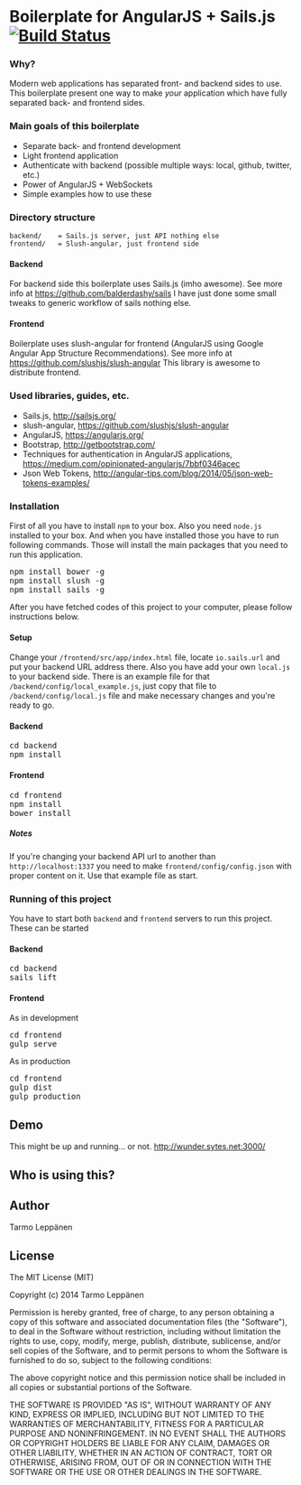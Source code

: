 # Boilerplate for AngularJS + Sails.js [![Build Status](https://travis-ci.org/tarlepp/angular-sailsjs-boilerplate.png?branch=master)](https://travis-ci.org/tarlepp/angular-sailsjs-boilerplate)
### Why?
Modern web applications has separated front- and backend sides to use. This boilerplate present one way to make
<em>your</em> application which have fully separated back- and frontend sides.

### Main goals of this boilerplate
* Separate back- and frontend development
* Light frontend application
* Authenticate with backend (possible multiple ways: local, github, twitter, etc.)
* Power of AngularJS + WebSockets
* Simple examples how to use these

### Directory structure
```
backend/    = Sails.js server, just API nothing else
frontend/   = Slush-angular, just frontend side
```

#### Backend
For backend side this boilerplate uses Sails.js (imho awesome). See more info at https://github.com/balderdashy/sails
I have just done some small tweaks to generic workflow of sails nothing else.

#### Frontend
Boilerplate uses slush-angular for frontend (AngularJS using Google Angular App Structure Recommendations).
See more info at https://github.com/slushjs/slush-angular This library is awesome to distribute frontend.

### Used libraries, guides, etc.
* Sails.js, http://sailsjs.org/
* slush-angular, https://github.com/slushjs/slush-angular
* AngularJS, https://angularjs.org/
* Bootstrap, http://getbootstrap.com/
* Techniques for authentication in AngularJS applications, https://medium.com/opinionated-angularjs/7bbf0346acec
* Json Web Tokens, http://angular-tips.com/blog/2014/05/json-web-tokens-examples/

### Installation
First of all you have to install <code>npm</code> to your box. Also you need <code>node.js</code> installed to your box.
And when you have installed those you have to run following commands. Those will install the main packages that you
need to run this application.
<pre>
npm install bower -g
npm install slush -g
npm install sails -g
</pre>

After you have fetched codes of this project to your computer, please follow instructions below.

#### Setup
Change your <code>/frontend/src/app/index.html</code> file, locate <code>io.sails.url</code> and put your backend
URL address there. Also you have add your own <code>local.js</code> to your backend side. There is an example file
for that <code>/backend/config/local_example.js</code>, just copy that file to <code>/backend/config/local.js</code>
file and make necessary changes and you're ready to go.

#### Backend
<pre>
cd backend
npm install
</pre>

#### Frontend
<pre>
cd frontend
npm install
bower install
</pre>

##### Notes
If you're changing your backend API url to another than <code>http://localhost:1337</code> you need to make 
<code>frontend/config/config.json</code> with proper content on it. Use that example file as start.

### Running of this project
You have to start both <code>backend</code> and <code>frontend</code> servers to run this project. These can
be started

#### Backend
<pre>
cd backend
sails lift
</pre>

#### Frontend
As in development
<pre>
cd frontend
gulp serve
</pre>

As in production
<pre>
cd frontend
gulp dist
gulp production
</pre>

## Demo
This might be up and running... or not.
http://wunder.sytes.net:3000/

## Who is using this?

## Author
Tarmo Leppänen

## License
The MIT License (MIT)

Copyright (c) 2014 Tarmo Leppänen

Permission is hereby granted, free of charge, to any person obtaining a copy
of this software and associated documentation files (the "Software"), to deal
in the Software without restriction, including without limitation the rights
to use, copy, modify, merge, publish, distribute, sublicense, and/or sell
copies of the Software, and to permit persons to whom the Software is
furnished to do so, subject to the following conditions:

The above copyright notice and this permission notice shall be included in
all copies or substantial portions of the Software.

THE SOFTWARE IS PROVIDED "AS IS", WITHOUT WARRANTY OF ANY KIND, EXPRESS OR
IMPLIED, INCLUDING BUT NOT LIMITED TO THE WARRANTIES OF MERCHANTABILITY,
FITNESS FOR A PARTICULAR PURPOSE AND NONINFRINGEMENT. IN NO EVENT SHALL THE
AUTHORS OR COPYRIGHT HOLDERS BE LIABLE FOR ANY CLAIM, DAMAGES OR OTHER
LIABILITY, WHETHER IN AN ACTION OF CONTRACT, TORT OR OTHERWISE, ARISING FROM,
OUT OF OR IN CONNECTION WITH THE SOFTWARE OR THE USE OR OTHER DEALINGS IN
THE SOFTWARE.
